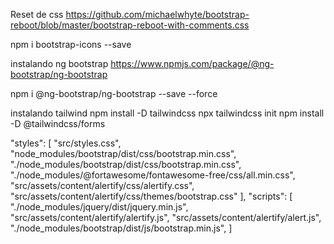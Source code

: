 
Reset de css
https://github.com/michaelwhyte/bootstrap-reboot/blob/master/bootstrap-reboot-with-comments.css


npm i bootstrap-icons --save


instalando ng bootstrap
https://www.npmjs.com/package/@ng-bootstrap/ng-bootstrap

npm i @ng-bootstrap/ng-bootstrap --save --force


instalando tailwind
npm install -D tailwindcss
npx tailwindcss init
npm install -D @tailwindcss/forms



  "styles": [
              "src/styles.css",
              "node_modules/bootstrap/dist/css/bootstrap.min.css",
              "./node_modules/bootstrap/dist/css/bootstrap.min.css",
              "./node_modules/@fortawesome/fontawesome-free/css/all.min.css",
              "src/assets/content/alertify/css/alertify.css",
              "src/assets/content/alertify/css/themes/bootstrap.css"
            ],
 "scripts": [
            "./node_modules/jquery/dist/jquery.min.js", 
            "src/assets/content/alertify/alertify.js",
            "src/assets/content/alertify/alert.js",
             "./node_modules/bootstrap/dist/js/bootstrap.min.js",
            ]

